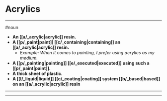 # Acrylics
---
#noun
- **An [[a/_acrylic|acrylic]] resin.**
- **A [[p/_paint|paint]] [[c/_containing|containing]] an [[a/_acrylic|acrylic]] resin.**
	- _Example: When it comes to painting, I prefer using acrylics as my medium._
- **A [[p/_painting|painting]] [[e/_executed|executed]] using such a [[p/_paint|paint]].**
- **A thick sheet of plastic.**
- **A [[l/_liquid|liquid]] [[c/_coating|coating]] system [[b/_based|based]] on an [[a/_acrylic|acrylic]] resin**
---
---
